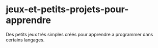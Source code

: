 # jeux-et-petits-projets-pour-apprendre
Des petits jeux très simples créés pour apprendre a programmer dans certains langages.
